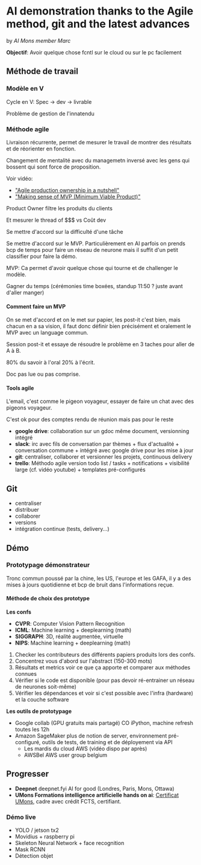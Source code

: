 # AI demonstration thanks to the Agile method, git and the latest advances

by *AI Mons member Marc*

**Objectif**: Avoir quelque chose fcntl sur le cloud ou sur le pc facilement

## Méthode de travail

### Modèle en V

Cycle en V: Spec -> dev -> livrable

Problème de gestion de l'innatendu

### Méthode agile

Livraison récurrente, permet de mesurer le travail de montrer des résultats et de réorienter en fonction.

Changement de mentalité avec du managemetn inversé avec les gens qui bossent qui sont force de proposition.

Voir vidéo:
* ["Agile production ownership in a nutshell"](https://www.youtube.com/watch?v=502ILHjX9EE)
* ["Making sense of MVP (Minimum Viable Product)"](https://www.youtube.com/watch?v=0P7nCmln7PM)

Product Owner filtre les produits du clients

Et mesurer le thread of $$$ vs Coût dev

Se mettre d'accord sur la difficulté d'une tâche

Se mettre d'accord sur le MVP. Particulièrement en AI parfois on prends bcp de temps pour faire un réseau de neurone mais il suffit d'un petit classifier pour faire la démo.

MVP: Ca permet d'avoir quelque chose qui tourne et de challenger le modèle.

Gagner du temps (cérémonies time boxées, standup 11:50 ? juste avant d'aller manger)

#### Comment faire un MVP

On se met d'accord et on le met sur papier, les post-it c'est bien, mais chacun en a sa vision, il faut donc définir bien précisément et oralement le MVP avec un language commun.

Session post-it et essaye de résoudre le problème en 3 taches pour aller de A à B.

80% du savoir à l'oral 20% à l'écrit.

Doc pas lue ou pas comprise.

#### Tools agile

L'email, c'est comme le pigeon voyageur, essayer de faire un chat avec des pigeons voyageur.

C'est ok pour des comptes rendu de réunion mais pas pour le reste

* **google drive**: collaboration sur un gdoc même document, versionning intégré
* **slack**: irc avec fils de conversation par thèmes + flux d'actualité + conversation commune + intégré avec google drive pour les mise à jour
* **git**: centraliser, collaborer et versionner les projets, continuous delivery
* **trello**: Méthodo agile version todo list / tasks + notifications + visibilité large (cf. vidéo youtube) + templates pré-configurés

## Git

* centraliser
* distribuer
* collaborer
* versions
* intégration continue (tests, delivery...)

## Démo

### Prototypage démonstrateur

Tronc commun poussé par la chine, les US, l'europe et les GAFA, il y a des mises à jours quotidienne et bcp de bruit dans l'informations reçue.

#### Méthode de choix des prototype

**Les confs**

* **CVPR**: Computer Vision Pattern Recognition
* **ICML**: Machine learning + deeplearning (math) 
* **SIGGRAPH**: 3D, réalité augmentée, virtuelle
* **NIPS**: Machine learning + deeplearning (math)

1. Checker les contributeurs des différents papiers produits lors des confs.
2. Concentrez vous d'abord sur l'abstract (150-300 mots)
3. Résultats et metrics voir ce que ça apporte et comparer aux méthodes connues
4. Vérifier si le code est disponible (pour pas devoir ré-entrainer un réseau de neurones soit-même)
5. Vérifier les dépendances et voir si c'est possible avec l'infra (hardware) et la couche software
 
**Les outils de prototypage**

* Google collab (GPU gratuits mais partagé) CO iPython, machine refresh toutes les 12h
* Amazon SageMaker plus de notion de server, environnement pré-configuré, outils de tests, de training et de déployement via API
    * Les mardis du cloud AWS (vidéo dispo par après)
    * AWSBel AWS user group belgium

## Progresser

* **Deepnet** deepnet.fyi AI for good (Londres, Paris, Mons, Ottawa)
* **UMons Formations intelligence artificielle hands on ai**: [Certificat UMons](https://web.umons.ac.be/fpms/fr/formations/intelligence-artificielle-hands-on-ai/), cadre avec crédit FCTS, certifiant. 

### Démo live

* YOLO / jetson tx2
* Movidius + raspberry pi
* Skeleton Neural Network + face recognition
* Mask RCNN
* Détection objet


